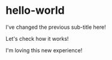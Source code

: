 # hello-world
I've changed the previous sub-title here!

Let's check how it works!

I'm loving this new experience!
